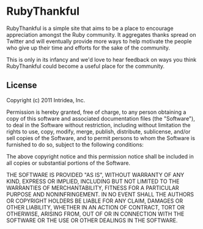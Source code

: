 # RubyThankful

RubyThankful is a simple site that aims to be a place to encourage
appreciation amongst the Ruby community. It aggregates thanks spread on
Twitter and will eventually provide more ways to help motivate the
people who give up their time and efforts for the sake of the community.

This is only in its infancy and we'd love to hear feedback on ways you
think RubyThankful could become a useful place for the community.

## License

Copyright (c) 2011 Intridea, Inc.

Permission is hereby granted, free of charge, to any person obtaining a copy of this software and associated documentation files (the "Software"), to deal in the Software without restriction, including without limitation the rights to use, copy, modify, merge, publish, distribute, sublicense, and/or sell copies of the Software, and to permit persons to whom the Software is furnished to do so, subject to the following conditions:

The above copyright notice and this permission notice shall be included in all copies or substantial portions of the Software.

THE SOFTWARE IS PROVIDED "AS IS", WITHOUT WARRANTY OF ANY KIND, EXPRESS OR IMPLIED, INCLUDING BUT NOT LIMITED TO THE WARRANTIES OF MERCHANTABILITY, FITNESS FOR A PARTICULAR PURPOSE AND NONINFRINGEMENT. IN NO EVENT SHALL THE AUTHORS OR COPYRIGHT HOLDERS BE LIABLE FOR ANY CLAIM, DAMAGES OR OTHER LIABILITY, WHETHER IN AN ACTION OF CONTRACT, TORT OR OTHERWISE, ARISING FROM, OUT OF OR IN CONNECTION WITH THE SOFTWARE OR THE USE OR OTHER DEALINGS IN THE SOFTWARE.
